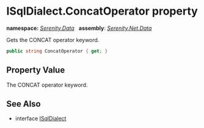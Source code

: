 # ISqlDialect.ConcatOperator property
**namespace:** *[Serenity.Data](../../README.md#serenity.data-namespace)*   **assembly**: *[Serenity.Net.Data](../../README.md)*

Gets the CONCAT operator keyword.

```csharp
public string ConcatOperator { get; }
```

## Property Value

The CONCAT operator keyword.

## See Also

* interface [ISqlDialect](../ISqlDialect.md)